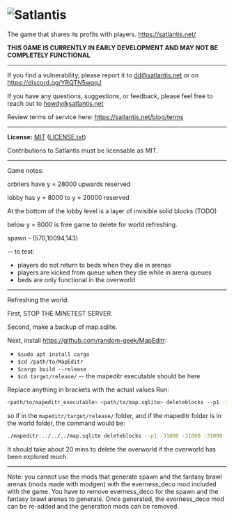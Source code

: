 # ![Satlantis](https://framerusercontent.com/images/m2O7ebDIaB99immMk2a5ptW7zPE.svg)


The game that shares its profits with players. https://satlantis.net/  

**THIS GAME IS CURRENTLY IN EARLY DEVELOPMENT AND MAY NOT BE COMPLETELY FUNCTIONAL**

----------

If you find a vulnerability, please report it to dd@satlantis.net or on https://discord.gg/YRQTN5wqqJ

If you have any questions, suggestions, or feedback, please feel free to reach out to howdy@satlantis.net

Review terms of service here: https://satlantis.net/blog/terms

----------

**License:** [MIT](https://choosealicense.com/licenses/mit/) ([LICENSE.txt](LICENSE.txt))  

Contributions to Satlantis must be licensable as MIT.


-----------
Game notes:

orbiters have y = 28000 upwards reserved

lobby has y = 8000 to y = 20000 reserved

At the bottom of the lobby level is a layer of invisible solid blocks (TODO)

below y = 8000 is free game to delete for world refreshing.

spawn - (570,10094,143)

-- to test:
- players do not return to beds when they die in arenas
- players are kicked from queue when they die while in arena queues
- beds are only functional in the overworld

------------

Refreshing the world:

First, STOP THE MINETEST SERVER.

Second, make a backup of map.sqlite.

Next, install https://github.com/random-geek/MapEditr:

 - `$sudo apt install cargo`
 - `$cd /path/to/MapEditr`
 - `$cargo build --release`
 - `$cd target/release/` -- the mapeditr executable should be here

Replace anything in <replaceme> brackets with the actual values
Run: 
```bash
<path/to/mapeditr_executable> <path/to/map.sqlite> deleteblocks --p1 -31000 -31000 -31000 --p2 31000 7900 31000
```

so if in the `mapeditr/target/release/` folder, and if the mapeditr folder is in the world folder, the command would be:
```bash
./mapeditr ../../../map.sqlite deleteblocks --p1 -31000 -31000 -31000 --p2 31000 7900 31000
```


It should take about 20 mins to delete the overworld if the overworld has been explored much.

-------------

Note: you cannot use the mods that generate spawn and the fantasy brawl arenas (mods made with modgen) with the everness_deco mod included with the game. You have to remove everness_deco for the spawn and the fantasy brawl arenas to generate. Once generated, the everness_deco mod can be re-added and the generation mods can be removed.

